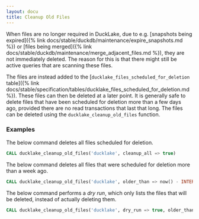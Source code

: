 ```yaml
---
layout: docu
title: Cleanup Old Files
---
```


When files are no longer required in DuckLake, due to e.g. [snapshots being expired]({% link docs/stable/duckdb/maintenance/expire_snapshots.md %}) or [files being merged]({% link docs/stable/duckdb/maintenance/merge_adjacent_files.md %}), they are not immediately deleted.
The reason for this is that there might still be active queries that are scanning these files.

The files are instead added to the [`ducklake_files_scheduled_for_deletion` table]({% link docs/stable/specification/tables/ducklake_files_scheduled_for_deletion.md %}).
These files can then be deleted at a later point.
It is generally safe to delete files that have been scheduled for deletion more than a few days ago, provided there are no read transactions that last that long.
The files can be deleted using the `ducklake_cleanup_old_files` function.

### Examples

The below command deletes all files scheduled for deletion.

```sql
CALL ducklake_cleanup_old_files('ducklake', cleanup_all => true)
```

The below command deletes all files that were scheduled for deletion more than a week ago.

```sql
CALL ducklake_cleanup_old_files('ducklake', older_than => now() - INTERVAL '1 week')
```

The below command performs a *dry run*, which only lists the files that will be deleted, instead of actually deleting them.

```sql
CALL ducklake_cleanup_old_files('ducklake', dry_run => true, older_than => now() - INTERVAL '1 week')
```

